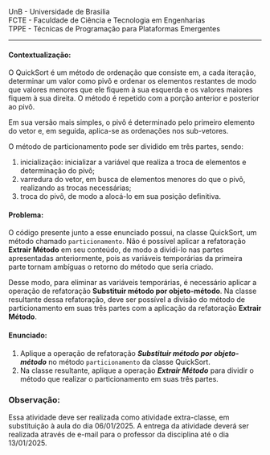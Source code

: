 UnB - Universidade de Brasilia  
FCTE - Faculdade de Ciência e Tecnologia em Engenharias  
TPPE - Técnicas de Programação para Plataformas Emergentes  

---

#### Contextualização: 

O QuickSort é um método de ordenação que consiste em, a cada iteração, determinar um valor como pivô e ordenar os elementos restantes de modo que valores menores que ele fiquem à sua esquerda e os valores maiores fiquem à sua direita. O método é repetido com a porção anterior e posterior ao pivô. 

Em sua versão mais simples, o pivô é determinado pelo primeiro elemento do vetor e, em seguida, aplica-se as ordenações nos sub-vetores. 

O método de particionamento pode ser dividido em três partes, sendo:  
1) inicialização: inicializar a variável que realiza a troca de elementos e determinação do pivô; 
2) varredura do vetor, em busca de elementos menores do que o pivô, realizando as trocas necessárias; 
3) troca do pivô, de modo a alocá-lo em sua posição definitiva. 


#### Problema: 

O código presente junto a esse enunciado possui, na classe QuickSort, um método chamado ```particionamento```. Não é possível aplicar a refatoração **Extrair Método** em seu conteúdo, de modo a dividi-lo nas partes apresentadas anteriormente, pois as variáveis temporárias da primeira parte tornam ambíguas o retorno do método que seria criado. 

Desse modo, para eliminar as variáveis temporárias, é necessário aplicar a operação de refatoração **Substituir método por objeto-método**. Na classe resultante dessa refatoração, deve ser possível a divisão do método de particionamento em suas três partes com a aplicação da refatoração **Extrair Método**. 


#### Enunciado: 

1) Aplique a operação de refatoração ***Substituir método por objeto-método*** no método ```particionamento``` da classe QuickSort. 
2) Na classe resultante, aplique a operação ***Extrair Método*** para dividir o método que realizar o particionamento em suas três partes. 

### Observação: 

Essa atividade deve ser realizada como atividade extra-classe, em substituição à aula do dia 06/01/2025. A entrega da atividade deverá ser realizada através de e-mail para o professor da disciplina até o dia 13/01/2025.


